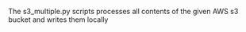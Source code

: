 The s3_multiple.py scripts processes all contents of the given AWS s3 bucket and writes them locally
